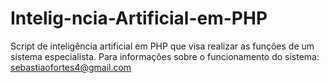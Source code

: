 # Intelig-ncia-Artificial-em-PHP
Script de inteligência artificial em PHP que visa realizar as funções de um sistema especialista.
Para informações sobre o funcionamento do sistema: sebastiaofortes4@gmail.com
